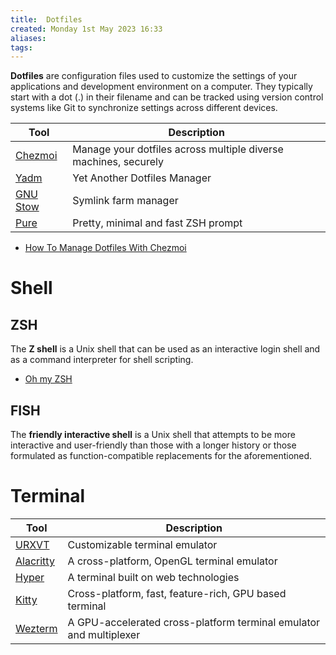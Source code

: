 ```yaml
---
title:  Dotfiles
created: Monday 1st May 2023 16:33
aliases: 
tags: 
---
```

**Dotfiles** are configuration files used to customize the settings of your applications and development environment on a computer. They typically start with a dot (.) in their filename and can be tracked using version control systems like Git to synchronize settings across different devices.

| Tool                                           | Description                                                     |
| ---------------------------------------------- | --------------------------------------------------------------- |
| [Chezmoi](https://www.chezmoi.io/)             | Manage your dotfiles across multiple diverse machines, securely |
| [Yadm](https://yadm.io/)                       | Yet Another Dotfiles Manager                                    |
| [GNU Stow](https://www.gnu.org/software/stow/) | Symlink farm manager                                            |
| [Pure](https://github.com/sindresorhus/pure)   | Pretty, minimal and fast ZSH prompt                             |

- [How To Manage Dotfiles With Chezmoi](https://jerrynsh.com/how-to-manage-dotfiles-with-chezmoi/)
# Shell

## ZSH

The **Z shell** is a Unix shell that can be used as an interactive login shell and as a command interpreter for shell scripting.

- [Oh my ZSH](https://ohmyz.sh/)
## FISH

The **friendly interactive shell** is a Unix shell that attempts to be more interactive and user-friendly than those with a longer history or those formulated as function-compatible replacements for the aforementioned.
# Terminal

| Tool                                                   | Description                                                        |
| ------------------------------------------------------ | ------------------------------------------------------------------ |
| [URXVT](https://wiki.archlinux.org/title/Rxvt-unicode) | Customizable terminal emulator                                     |
| [Alacritty](https://github.com/alacritty/alacritty)    | A cross-platform, OpenGL terminal emulator                         |
| [Hyper](https://github.com/vercel/hyper)               | A terminal built on web technologies                               |
| [Kitty](https://github.com/kovidgoyal/kitty)           | Cross-platform, fast, feature-rich, GPU based terminal             |
| [Wezterm](https://github.com/wez/wezterm)              | A GPU-accelerated cross-platform terminal emulator and multiplexer |
